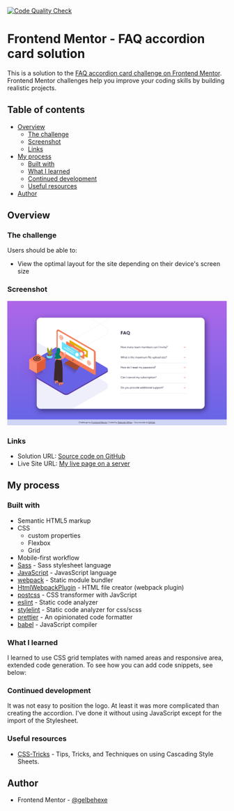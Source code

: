 [![Code Quality Check](https://github.com/gelbehexe/frontend-mentor-faq-accordion-card/actions/workflows/code-quality-check.yml/badge.svg)](https://github.com/gelbehexe/frontend-mentor-faq-accordion-card/actions/workflows/code-quality-check.yml)

# Frontend Mentor - FAQ accordion card solution

This is a solution to the [FAQ accordion card challenge on Frontend Mentor](https://www.frontendmentor.io/challenges/faq-accordion-card-XlyjD0Oam). Frontend Mentor challenges help you improve your coding skills by building realistic projects. 

## Table of contents

- [Overview](#overview)
  - [The challenge](#the-challenge)
  - [Screenshot](#screenshot)
  - [Links](#links)
- [My process](#my-process)
  - [Built with](#built-with)
  - [What I learned](#what-i-learned)
  - [Continued development](#continued-development)
  - [Useful resources](#useful-resources)
- [Author](#author)

## Overview

### The challenge

Users should be able to:

- View the optimal layout for the site depending on their device's screen size

### Screenshot

![Screenshot](./screenshot.png)

### Links

- Solution URL: [Source code on GitHub](https://github.com/gelbehexe/frontend-mentor-faq-accordion-card)
- Live Site URL: [My live page on a server](https://frontend-mentor-faq-accordion-card-gelbehexe.netlify.app/)

## My process

### Built with

- Semantic HTML5 markup
- CSS
  - custom properties
  - Flexbox
  - Grid
- Mobile-first workflow
- [Sass](https://sass-lang.com/) - Sass stylesheet language
- [JavaScript](https://developer.mozilla.org/en-US/docs/Web/JavaScript/Reference) - JavasScript language
- [webpack](https://webpack.js.org/) - Static module bundler 
- [HtmlWebpackPlugin](https://github.com/jantimon/html-webpack-plugin/blob/main/README.md) - HTML file creator (webpack plugin)
- [postcss](https://postcss.org/) - CSS transformer with JavScript
- [eslint](https://eslint.org/) - Static code analyzer
- [stylelint](https://stylelint.io/) - Static code analyzer for css/scss
- [prettier](https://prettier.io/) - An opinionated code formatter
- [babel](https://babeljs.io/) - JavaScript compiler

### What I learned

I learned to use CSS grid templates with named areas and responsive area, extended code generation.
To see how you can add code snippets, see below:

### Continued development

It was not easy to position the logo. At least it was more complicated than creating the accordion. I've done it without using JavaScript except for the import of the Stylesheet.

### Useful resources

- [CSS-Tricks](https://css-tricks.com/) - Tips, Tricks, and Techniques on using Cascading Style Sheets.

## Author

- Frontend Mentor - [@gelbehexe](https://www.frontendmentor.io/profile/gelbehexe)
